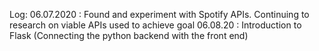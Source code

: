 Log: 
06.07.2020 : Found and experiment with Spotify APIs. Continuing to research on viable APIs used to achieve goal 
06.08.20 : Introduction to Flask (Connecting the python backend with the front end) 
